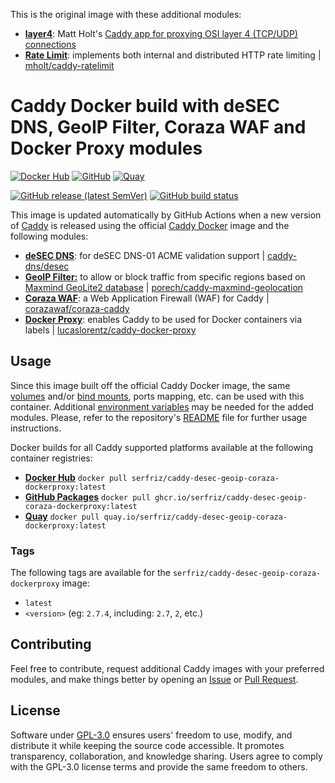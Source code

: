 This is the original image with these additional modules:

- [**layer4**](https://caddyserver.com/docs/modules/layer4.handlers.proxy): Matt Holt's [Caddy app for proxying OSI layer 4 (TCP/UDP) connections](https://github.com/mholt/caddy-l4)
- [**Rate Limit**](https://github.com/serfriz/caddy-custom-builds?tab=readme-ov-file#rate-limit): implements both internal and distributed HTTP rate limiting | [mholt/caddy-ratelimit](https://github.com/mholt/caddy-ratelimit)

# Caddy Docker build with deSEC DNS, GeoIP Filter, Coraza WAF and Docker Proxy modules

[![Docker Hub](https://img.shields.io/badge/Docker%20Hub%20-%20serfriz%2Fcaddy--desec--geoip--coraza--dockerproxy%20-%20%230db7ed?style=flat&logo=docker)](https://hub.docker.com/r/serfriz/caddy-desec-geoip-coraza-dockerproxy)
[![GitHub](https://img.shields.io/badge/GitHub%20-%20serfriz%2Fcaddy--desec--geoip--coraza--dockerproxy%20-%20%23333?style=flat&logo=github)](https://ghcr.io/serfriz/caddy-desec-geoip-coraza-dockerproxy)
[![Quay](https://img.shields.io/badge/Quay%20-%20serfriz%2Fcaddy--desec--geoip--coraza--dockerproxy%20-%20%23CC0000?style=flat&logo=redhat)](https://quay.io/serfriz/caddy-desec-geoip-coraza-dockerproxy)

[![GitHub release (latest SemVer)](https://img.shields.io/github/v/release/serfriz/caddy-custom-builds?label=Release)](https://github.com/serfriz/caddy-custom-builds/releases)
[![GitHub build status](https://img.shields.io/github/actions/workflow/status/serfriz/caddy-custom-builds/build.caddy-desec-geoip-coraza-dockerproxy.yml?label=Build)](https://github.com/serfriz/caddy-custom-builds/actions/workflows/build.caddy-desec-geoip-coraza-dockerproxy.yml)

This image is updated automatically by GitHub Actions when a new version of [Caddy](https://github.com/caddyserver/caddy) is released using the official [Caddy Docker](https://hub.docker.com/_/caddy) image and the following modules:
- [**deSEC DNS**](https://github.com/serfriz/caddy-custom-builds?tab=readme-ov-file#dns-modules): for deSEC DNS-01 ACME validation support | [caddy-dns/desec](https://github.com/caddy-dns/desec)
- [**GeoIP Filter:**](https://github.com/serfriz/caddy-custom-builds?tab=readme-ov-file#geoip-filter) to allow or block traffic from specific regions based on [Maxmind GeoLite2 database](https://dev.maxmind.com/geoip/geolite2-free-geolocation-data) | [porech/caddy-maxmind-geolocation](https://github.com/porech/caddy-maxmind-geolocation)
- [**Coraza WAF**](https://github.com/serfriz/caddy-custom-builds?tab=readme-ov-file#coraza-waf): a Web Application Firewall (WAF) for Caddy | [corazawaf/coraza-caddy](https://github.com/corazawaf/coraza-caddy)
- [**Docker Proxy**](https://github.com/serfriz/caddy-custom-builds?tab=readme-ov-file#docker-proxy): enables Caddy to be used for Docker containers via labels | [lucaslorentz/caddy-docker-proxy](https://github.com/lucaslorentz/caddy-docker-proxy)

## Usage

Since this image built off the official Caddy Docker image, the same [volumes](https://docs.docker.com/storage/volumes/) and/or [bind mounts](https://docs.docker.com/storage/bind-mounts/), ports mapping, etc. can be used with this container. Additional [environment variables](https://caddyserver.com/docs/caddyfile/concepts#environment-variables) may be needed for the added modules. Please, refer to the repository's [README](https://github.com/serfriz/caddy-custom-builds?tab=readme-ov-file#container-creation) file for further usage instructions.

Docker builds for all Caddy supported platforms available at the following container registries:
- [**Docker Hub**](https://hub.docker.com/r/serfriz/caddy-desec-geoip-coraza-dockerproxy) `docker pull serfriz/caddy-desec-geoip-coraza-dockerproxy:latest`
- [**GitHub Packages**](https://ghcr.io/serfriz/caddy-desec-geoip-coraza-dockerproxy) `docker pull ghcr.io/serfriz/caddy-desec-geoip-coraza-dockerproxy:latest`
- [**Quay**](https://quay.io/serfriz/caddy-desec-geoip-coraza-dockerproxy) `docker pull quay.io/serfriz/caddy-desec-geoip-coraza-dockerproxy:latest`

### Tags

The following tags are available for the `serfriz/caddy-desec-geoip-coraza-dockerproxy` image:

- `latest`
- `<version>` (eg: `2.7.4`, including: `2.7`, `2`, etc.)

## Contributing

Feel free to contribute, request additional Caddy images with your preferred modules, and make things better by opening an [Issue](https://github.com/serfriz/caddy-custom-builds/issues) or [Pull Request](https://github.com/serfriz/caddy-custom-builds/pulls).

## License

Software under [GPL-3.0](https://github.com/serfriz/caddy-custom-builds/blob/main/LICENSE) ensures users' freedom to use, modify, and distribute it while keeping the source code accessible. It promotes transparency, collaboration, and knowledge sharing. Users agree to comply with the GPL-3.0 license terms and provide the same freedom to others.
